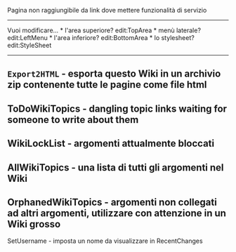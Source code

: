 Pagina non raggiungibile da link dove mettere funzionalità di servizio

----
Vuoi modificare...
	*  l'area superiore? edit:TopArea
	*  menù laterale? edit:LeftMenu
	*  l'area inferiore? edit:BottomArea
	*  lo stylesheet? edit:StyleSheet

----
`Export2HTML` - esporta questo Wiki in un archivio zip contenente tutte le pagine come file html
----
ToDoWikiTopics - dangling topic links waiting for someone to write about them
----
WikiLockList - argomenti attualmente bloccati
----
AllWikiTopics - una lista di tutti gli argomenti nel Wiki
----
OrphanedWikiTopics - argomenti non collegati ad altri argomenti, utilizzare con attenzione in un Wiki grosso
----
SetUsername - imposta un nome da visualizzare in RecentChanges
